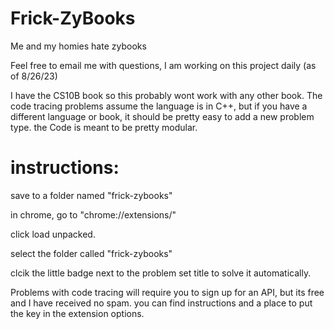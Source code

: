 # Frick-ZyBooks
Me and my homies hate zybooks

Feel free to email me with questions, I am working on this project daily (as of 8/26/23)

I have the CS10B book so this probably wont work with any other book.
The code tracing problems assume the language is in C++, but if you have a different language or book,
it should be pretty easy to add a new problem type. the Code is meant to be pretty modular.


# instructions:
save to a folder named "frick-zybooks"

in chrome, go to "chrome://extensions/"

click load unpacked.

select the folder called "frick-zybooks"

clcik the little badge next to the problem set title to solve it automatically.

Problems with code tracing will require you to sign up for an API, but its free and I have received no spam.
you can find instructions and a place to put the key in the extension options.
